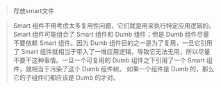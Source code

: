 > 存放smart文件

> Smart 组件不用考虑太多复用性问题，它们就是用来执行特定应用逻辑的。
Smart 组件可能组合了 Smart 组件和 Dumb 组件；但是 Dumb 组件尽量不要依赖 Smart 组件。因为 Dumb 组件目的之一是为了复用，一旦它引用了 Smart 组件就相当于带入了一堆应用逻辑，导致它无法无用，所以尽量不要干这种事情。一旦一个可复用的 Dumb 组件之下引用了一个 Smart 组件，就相当于污染了这个 Dumb 组件树。
如果一个组件是 Dumb 的，那么它的子组件们都应该是 Dumb 的才对。
